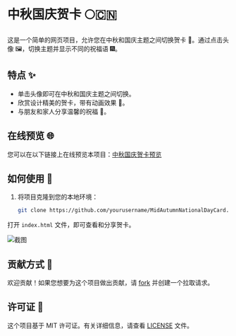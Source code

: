 # 中秋国庆贺卡 🌕🇨🇳

这是一个简单的网页项目，允许您在中秋和国庆主题之间切换贺卡 🎉。通过点击头像 🖼️，切换主题并显示不同的祝福语 🎆。

## 特点 ✨

- 单击头像即可在中秋和国庆主题之间切换。
- 欣赏设计精美的贺卡，带有动画效果 💌。
- 与朋友和家人分享温馨的祝福 🌟。

## 在线预览 🌐

您可以在以下链接上在线预览本项目：[中秋国庆贺卡预览](https://yourwebsite.com)

## 如何使用 🚀

1. 将项目克隆到您的本地环境：

   ```bash
   git clone https://github.com/yourusername/MidAutumnNationalDayCard.git

打开 `index.html` 文件，即可查看和分享贺卡。

![截图](screenshot.png)

## 贡献方式 🤝

欢迎贡献！如果您想要为这个项目做出贡献，请 [fork](https://github.com/yourusername/MidAutumnNationalDayCard/fork) 并创建一个拉取请求。

## 许可证 📜

这个项目基于 MIT 许可证。有关详细信息，请查看 [LICENSE](LICENSE) 文件。

